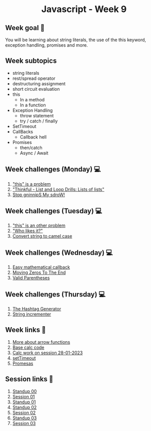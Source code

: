 <h1 align="center">Javascript - Week 9</h1>

## Week goal 🏁

<p>You will be learning about string literals, the use of the this keyword, exception handling, promises and more.</p>

## Week subtopics

- string literals
- rest/spread operator
- destructuring assignment
- short circuit evaluation
- this
  - In a method
  - In a function
- Exception Handling
  - throw statement
  - try / catch / finally
- SetTimeout
- CallBacks
  - Callback hell
- Promises
  - then/catch
  - Async / Await

## Week challenges (Monday) 💻

1. ["this" is a problem](./challenges/e00/desc)
2. ["Thinkful - List and Loop Drills: Lists of lists"](./challenges/e03/desc)
3. [Stop gninnipS My sdroW!](./challenges/e04/desc)

## Week challenges (Tuesday) 💻

1. ["this" is an other problem](./challenges/e01/desc)
2. ["Who likes it?"](./challenges/e05/desc)
3. [Convert string to camel case](./challenges/e06/desc)

## Week challenges (Wednesday) 💻

1. [Easy mathematical callback](./challenges/e02/desc)
2. [Moving Zeros To The End](./challenges/e07/desc)
3. [Valid Parentheses](./challenges/e08/desc)

## Week challenges (Thursday) 💻

1. [The Hashtag Generator](./challenges/e09/desc)
2. [String incrementer](./challenges/e10/desc)

## Week links 🔗

1. [More about arrow functions](https://dmitripavlutin.com/differences-between-arrow-and-regular-functions/)
2. [Base calc code](https://github.com/corecodeio/fundamentals-calc)
3. [Calc work on session 28-01-2023](https://github.com/corecodeio/fundamentals-calc/tree/session-28-01-2023)
4. [setTimeout](https://www.youtube.com/watch?v=rhdw-Qw2Sng)
5. [Promesas](https://www.youtube.com/watch?v=rKK1q7nFt7M)

## Session links 🔗

1. [Standup 00](https://github.com/corecodeio/FUND04-JS/blob/main/W09/00stdp.js)
2. [Session 01](https://github.com/corecodeio/FUND04-JS/blob/main/W09/01.js)
3. [Standup 01](https://github.com/corecodeio/FUND04-JS/blob/main/W09/01stdp.js)
4. [Standup 02](https://github.com/corecodeio/FUND04-JS/blob/main/W09/02stdp.js)
5. [Session 02](https://github.com/corecodeio/FUND04-JS/blob/main/W09/03.js)
6. [Standup 03](https://github.com/corecodeio/FUND04-JS/blob/main/W09/03stdp.js)
7. [Session 03](https://github.com/corecodeio/FUND04-JS/blob/main/W09/04.js)
